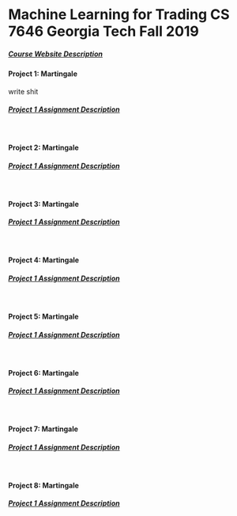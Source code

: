 # Machine Learning for Trading CS 7646 Georgia Tech Fall 2019
##### <a href="http://quantsoftware.gatech.edu/Machine_Learning_for_Trading_Course"> Course Website Description</a>

#### Project 1: Martingale
write shit
##### <a href="http://quantsoftware.gatech.edu/Fall_2019_Project_1:_Martingale"> Project 1 Assignment Description</a>
<br>

#### Project 2: Martingale
##### <a href="http://quantsoftware.gatech.edu/Fall_2019_Project_1:_Martingale"> Project 1 Assignment Description</a>
<br>

#### Project 3: Martingale
##### <a href="http://quantsoftware.gatech.edu/Fall_2019_Project_1:_Martingale"> Project 1 Assignment Description</a>
<br>

#### Project 4: Martingale
##### <a href="http://quantsoftware.gatech.edu/Fall_2019_Project_1:_Martingale"> Project 1 Assignment Description</a>
<br>

#### Project 5: Martingale
##### <a href="http://quantsoftware.gatech.edu/Fall_2019_Project_1:_Martingale"> Project 1 Assignment Description</a>
<br>

#### Project 6: Martingale
##### <a href="http://quantsoftware.gatech.edu/Fall_2019_Project_1:_Martingale"> Project 1 Assignment Description</a>
<br>

#### Project 7: Martingale
##### <a href="http://quantsoftware.gatech.edu/Fall_2019_Project_1:_Martingale"> Project 1 Assignment Description</a>
<br>

#### Project 8: Martingale
##### <a href="http://quantsoftware.gatech.edu/Fall_2019_Project_1:_Martingale"> Project 1 Assignment Description</a>
<br>
